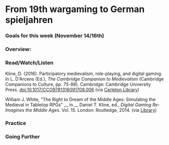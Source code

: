 # From 19th wargaming to German spieljahren

### Goals for this week (November 14/16th)



### Overview:



### Read/Watch/Listen

Kline, D. (2016). Participatory medievalism, role-playing, and digital gaming. In L. D'Arcens (Ed.), _The Cambridge Companion to Medievalism_ (Cambridge Companions to Culture, pp. 75-88). Cambridge: Cambridge University Press. [doi:10.1017/CCO9781316091708.006](https://doi.org/10.1017/CCO9781316091708.006) (via [Carleton Library](https://www-cambridge-org.proxy.library.carleton.ca/core/books/cambridge-companion-to-medievalism/participatory-medievalism-roleplaying-and-digital-gaming/3B2383BE797A97F4B17A89312BF4C310))&#x20;

William J. White, "The Right to Dream of the Middle Ages: Simulating the Medieval in Tabletop RPGs" __ in __ Daniel T. Kline, ed., _Digital Gaming Re-Imagines the Middle Ages_. Vol. 15. London: Routledge, 2014. (via [Library](https://ebookcentral-proquest-com.proxy.library.carleton.ca/lib/oculcarleton-ebooks/reader.action?docID=1386406\&ppg=242))

### Practice



### Going Further

